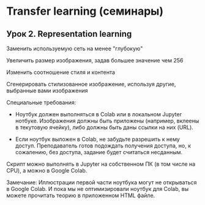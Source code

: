 # Transfer learning (семинары)
## Урок 2. Representation learning
Заменить используемую сеть на менее "глубокую"

Увеличить размер изображения, задав большее значение чем 256

Изменить соотношение стиля и контента

Сгенерировать стилизованное изображение, используя другие, выбранные вами изображения

Специальные требования:

* Ноутбук должен выполняться в Colab или в локальном Jupyter нотбуке. Изображения должны быть приложены (например, вклеены в текутовую ячейку), либо должны быть даны ссылки на них (URL).

* Если ноутбук выложен в Colab, не забудьте разрешить к нему доступ. Преподаватель готов подождать получения доступа, но, к сожалению, без доступа, задание будет считаться несданным.

Скрипт можно выполнять в Jupyter на собственном ПК (в том числе на CPU), а можно в Google Colab.

Замечание: Иллюстрации первой части ноутбука могут не открываться в Google Colab. И пока мы не оптимизировали ноутбук для Colab, вы можете прочитать теорию в приложенном HTML файле.
